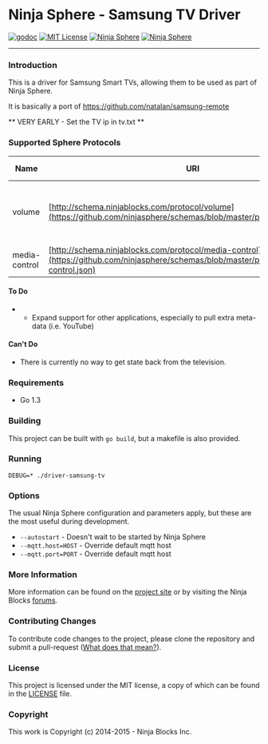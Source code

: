 # Ninja Sphere - Samsung TV Driver


[![godoc](http://img.shields.io/badge/godoc-Reference-blue.svg)](https://godoc.org/github.com/ninjasphere/driver-samsung-tv)
[![MIT License](https://img.shields.io/badge/license-MIT-yellow.svg)](LICENSE)
[![Ninja Sphere](https://img.shields.io/badge/built%20by-ninja%20blocks-lightgrey.svg)](http://ninjablocks.com)
[![Ninja Sphere](https://img.shields.io/badge/works%20with-ninja%20sphere-8f72e3.svg)](http://ninjablocks.com)

---


### Introduction
This is a driver for Samsung Smart TVs, allowing them to be used as part of Ninja Sphere.

It is basically a port of https://github.com/natalan/samsung-remote

** VERY EARLY - Set the TV ip in tv.txt **

### Supported Sphere Protocols

| Name | URI | Supported Events | Supported Methods |
| ------ | ------------- | ---- | ----------- |
| volume | [http://schema.ninjablocks.com/protocol/volume](https://github.com/ninjasphere/schemas/blob/master/protocol/volume.json) | set, volumeUp, volumeDown, mute, unmute, toggleMute | |
| media-control | [http://schema.ninjablocks.com/protocol/media-control](https://github.com/ninjasphere/schemas/blob/master/protocol/media-control.json) | play, pause  | |

#### To Do
* * Expand support for other applications, especially to pull extra meta-data (i.e. YouTube)

#### Can't Do
* There is currently no way to get state back from the television.

### Requirements

* Go 1.3

### Building

This project can be built with `go build`, but a makefile is also provided.

### Running

`DEBUG=* ./driver-samsung-tv`

### Options

The usual Ninja Sphere configuration and parameters apply, but these are the most useful during development.

* `--autostart` - Doesn't wait to be started by Ninja Sphere
* `--mqtt.host=HOST` - Override default mqtt host
* `--mqtt.port=PORT` - Override default mqtt host

### More Information

More information can be found on the [project site](http://github.com/ninjasphere/driver-samsung-tv) or by visiting the Ninja Blocks [forums](https://discuss.ninjablocks.com).

### Contributing Changes

To contribute code changes to the project, please clone the repository and submit a pull-request ([What does that mean?](https://help.github.com/articles/using-pull-requests/)).

### License
This project is licensed under the MIT license, a copy of which can be found in the [LICENSE](LICENSE) file.

### Copyright
This work is Copyright (c) 2014-2015 - Ninja Blocks Inc.
